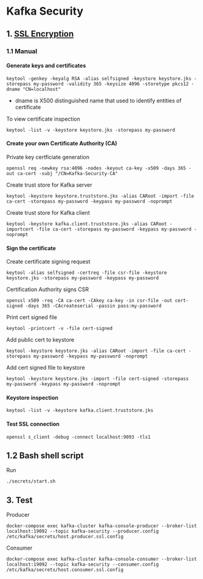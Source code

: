 # Kafka Security

## 1. [SSL Encryption](https://docs.confluent.io/platform/current/security/security_tutorial.html#generate-the-keys-and-certificates)

### 1.1 Manual

#### Generate keys and certificates
```
keytool -genkey -keyalg RSA -alias selfsigned -keystore keystore.jks -storepass my-password -validity 365 -keysize 4096 -storetype pkcs12 -dname "CN=localhost"
```

- dname is X500 distinguished name that used to identify entities of certificate


To view certificate inspection
```
keytool -list -v -keystore keystore.jks -storepass my-password
```

#### Create your own Certificate Authority (CA)

Private key certficiate generation
```
openssl req -newkey rsa:4096 -nodes -keyout ca-key -x509 -days 365 -out ca-cert -subj "/CN=Kafka-Security-CA"
```

Create trust store for Kafka server

```
keytool -keystore keystore.truststore.jks -alias CARoot -import -file ca-cert -storepass my-password -keypass my-password -noprompt
```

Create trust store for Kafka client
```
keytool -keystore kafka.client.truststore.jks -alias CARoot -importcert -file ca-cert -storepass my-password -keypass my-password -noprompt
```

#### Sign the certificate

Create certificate signing request
```
keytool -alias selfsigned -certreq -file csr-file -keystore keystore.jks -storepass my-password -keypass my-password
```

Certification Authority signs CSR
```
openssl x509 -req -CA ca-cert -CAkey ca-key -in csr-file -out cert-signed -days 365 -CAcreateserial -passin pass:my-password
```

Print cert signed file
```
keytool -printcert -v -file cert-signed
```

Add public cert to keystore
```
keytool -keystore keystore.jks -alias CARoot -import -file ca-cert -storepass my-password -keypass my-password -noprompt
```

Add cert signed file to keystore
```
keytool -keystore keystore.jks -import -file cert-signed -storepass my-password -keypass my-password -noprompt
```

#### Keystore inspection

```
keytool -list -v -keystore kafka.client.truststore.jks
```

#### Test SSL connection
```
openssl s_client -debug -connect localhost:9093 -tls1
```


## 1.2 Bash shell script

Run
```
./secrets/start.sh
```

## 3. Test 
Producer
```
docker-compose exec kafka-cluster kafka-console-producer --broker-list localhost:19092 --topic kafka-security --producer.config /etc/kafka/secrets/host.producer.ssl.config
```

Consumer
```
docker-compose exec kafka-cluster kafka-console-consumer --broker-list localhost:19092 --topic kafka-security --consumer.config /etc/kafka/secrets/host.consumer.ssl.config

```
